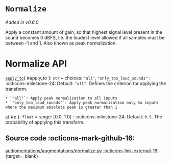 # `Normalize`

_Added in v0.6.0_

Apply a constant amount of gain, so that highest signal level present in the sound
becomes 0 dBFS, i.e. the loudest level allowed if all samples must be between -1 and 1.
Also known as peak normalization.

# Normalize API

[`apply_to`](#apply_to){ #apply_to }: `str` • choices: `"all"`, `"only_too_loud_sounds"`
:   :octicons-milestone-24: Default: `"all"`. Defines the criterion for applying the transform.

    * `"all"`: Apply peak normalization to all inputs
    * `"only_too_loud_sounds"`: Apply peak normalization only to inputs where the maximum absolute peak is greater than 1

[`p`](#p){ #p }: `float` • range: [0.0, 1.0]
:   :octicons-milestone-24: Default: `0.5`. The probability of applying this transform.

## Source code :octicons-mark-github-16:

[audiomentations/augmentations/normalize.py :octicons-link-external-16:](https://github.com/iver56/audiomentations/blob/main/audiomentations/augmentations/normalize.py){target=_blank}
